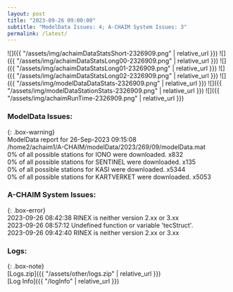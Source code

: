 ```yaml
---
layout: post
title: "2023-09-26 09:00:00"
subtitle: "ModelData Issues: 4; A-CHAIM System Issues: 3"
permalink: /latest/
---
```


![]({{ "/assets/img/achaimDataStatsShort-2326909.png" | relative_url }})
![]({{ "/assets/img/achaimDataStatsLong00-2326909.png" | relative_url }})
![]({{ "/assets/img/achaimDataStatsLong01-2326909.png" | relative_url }})
![]({{ "/assets/img/achaimDataStatsLong02-2326909.png" | relative_url }})
![]({{ "/assets/img/modelDataDataStats-2326909.png" | relative_url }})
![]({{ "/assets/img/modelDataStationStats-2326909.png" | relative_url }})
![]({{ "/assets/img/achaimRunTime-2326909.png" | relative_url }})


### ModelData Issues:  
  
{: .box-warning}  
 ModelData report for 26-Sep-2023 09:15:08   
 /home2/achaim1/A-CHAIM/modelData/2023/269/09/modelData.mat   
 0% of all possible stations for IONO were downloaded. x832   
 0% of all possible stations for SENTINEL were downloaded. x135   
 0% of all possible stations for KASI were downloaded. x5344   
 0% of all possible stations for KARTVERKET were downloaded. x5053   
  
### A-CHAIM System Issues:  
  
{: .box-error}  
2023-09-26 08:42:38 RINEX is neither version 2.xx or 3.xx  
2023-09-26 08:57:12 Undefined function or variable 'tecStruct'.  
2023-09-26 09:42:40 RINEX is neither version 2.xx or 3.xx  

### Logs:  
  
{: .box-note}  
[Logs.zip]({{ "/assets/other/logs.zip" | relative_url }})  
[Log Info]({{ "/logInfo" | relative_url }})  
